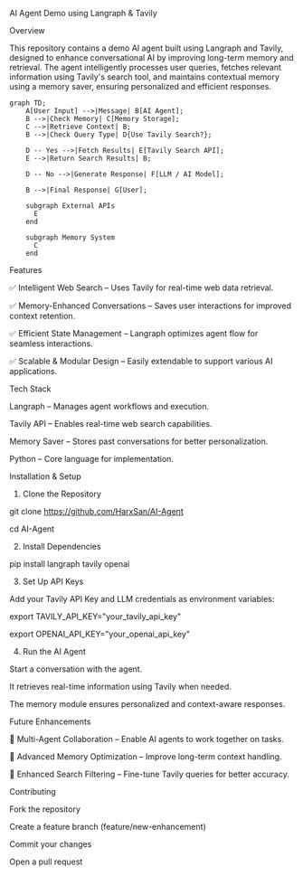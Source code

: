 AI Agent Demo using Langraph & Tavily


Overview

This repository contains a demo AI agent built using Langraph and Tavily, designed to enhance conversational AI by improving long-term memory and retrieval. The agent intelligently processes user queries, fetches relevant information using Tavily's search tool, and maintains contextual memory using a memory saver, ensuring personalized and efficient responses.

```mermaid
graph TD;
    A[User Input] -->|Message| B[AI Agent];
    B -->|Check Memory| C[Memory Storage];
    C -->|Retrieve Context| B;
    B -->|Check Query Type| D{Use Tavily Search?};

    D -- Yes -->|Fetch Results| E[Tavily Search API];
    E -->|Return Search Results| B;
    
    D -- No -->|Generate Response| F[LLM / AI Model];

    B -->|Final Response| G[User];
    
    subgraph External APIs
      E
    end

    subgraph Memory System
      C
    end
```

Features

✅ Intelligent Web Search – Uses Tavily for real-time web data retrieval.

✅ Memory-Enhanced Conversations – Saves user interactions for improved context retention.

✅ Efficient State Management – Langraph optimizes agent flow for seamless interactions.

✅ Scalable & Modular Design – Easily extendable to support various AI applications.


Tech Stack

Langraph – Manages agent workflows and execution.

Tavily API – Enables real-time web search capabilities.

Memory Saver – Stores past conversations for better personalization.

Python – Core language for implementation.


Installation & Setup

1. Clone the Repository

git clone https://github.com/HarxSan/AI-Agent

cd AI-Agent

2. Install Dependencies

pip install langraph tavily openai


3. Set Up API Keys

Add your Tavily API Key and LLM credentials as environment variables:


export TAVILY_API_KEY="your_tavily_api_key"

export OPENAI_API_KEY="your_openai_api_key"


4. Run the AI Agent

Start a conversation with the agent.

It retrieves real-time information using Tavily when needed.

The memory module ensures personalized and context-aware responses.

Future Enhancements

🔹 Multi-Agent Collaboration – Enable AI agents to work together on tasks.

🔹 Advanced Memory Optimization – Improve long-term context handling.

🔹 Enhanced Search Filtering – Fine-tune Tavily queries for better accuracy.

Contributing

Fork the repository

Create a feature branch (feature/new-enhancement)

Commit your changes

Open a pull request
